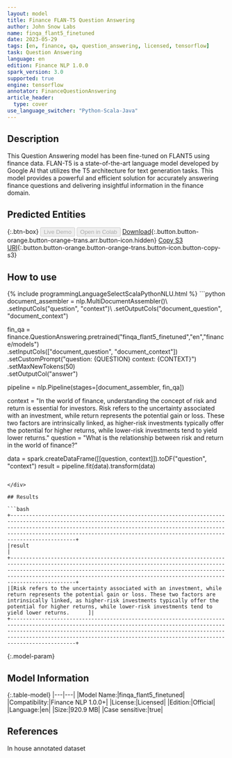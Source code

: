 ```yaml
---
layout: model
title: Finance FLAN-T5 Question Answering
author: John Snow Labs
name: finqa_flant5_finetuned
date: 2023-05-29
tags: [en, finance, qa, question_answering, licensed, tensorflow]
task: Question Answering
language: en
edition: Finance NLP 1.0.0
spark_version: 3.0
supported: true
engine: tensorflow
annotator: FinanceQuestionAnswering
article_header:
  type: cover
use_language_switcher: "Python-Scala-Java"
---
```


## Description

This Question Answering model has been fine-tuned on FLANT5 using finance data. FLAN-T5 is a state-of-the-art language model developed by Google AI that utilizes the T5 architecture for text generation tasks. This model provides a powerful and efficient solution for accurately answering finance questions and delivering insightful information in the finance domain.

## Predicted Entities



{:.btn-box}
<button class="button button-orange" disabled>Live Demo</button>
<button class="button button-orange" disabled>Open in Colab</button>
[Download](https://s3.amazonaws.com/auxdata.johnsnowlabs.com/finance/models/finqa_flant5_finetuned_en_1.0.0_3.0_1685385263205.zip){:.button.button-orange.button-orange-trans.arr.button-icon.hidden}
[Copy S3 URI](s3://auxdata.johnsnowlabs.com/finance/models/finqa_flant5_finetuned_en_1.0.0_3.0_1685385263205.zip){:.button.button-orange.button-orange-trans.button-icon.button-copy-s3}

## How to use



<div class="tabs-box" markdown="1">
{% include programmingLanguageSelectScalaPythonNLU.html %}
```python
document_assembler = nlp.MultiDocumentAssembler()\
    .setInputCols("question", "context")\
    .setOutputCols("document_question", "document_context")

fin_qa = finance.QuestionAnswering.pretrained("finqa_flant5_finetuned","en","finance/models")\
    .setInputCols(["document_question", "document_context"])\
    .setCustomPrompt("question: {QUESTION} context: {CONTEXT}")\
    .setMaxNewTokens(50)\
    .setOutputCol("answer")

pipeline = nlp.Pipeline(stages=[document_assembler, fin_qa])

context = "In the world of finance, understanding the concept of risk and return is essential for investors. Risk refers to the uncertainty associated with an investment, while return represents the potential gain or loss. These two factors are intrinsically linked, as higher-risk investments typically offer the potential for higher returns, while lower-risk investments tend to yield lower returns."
question = "What is the relationship between risk and return in the world of finance?"

data = spark.createDataFrame([[question, context]]).toDF("question", "context")
result = pipeline.fit(data).transform(data)
```

</div>

## Results

```bash
+-------------------------------------------------------------------------------------------------------------------------------------------------------------------------------------------------------------------------------------------------------------------------------------------------------------+
|result                                                                                                                                                                                                                                                                                                       |
+-------------------------------------------------------------------------------------------------------------------------------------------------------------------------------------------------------------------------------------------------------------------------------------------------------------+
|[Risk refers to the uncertainty associated with an investment, while return represents the potential gain or loss. These two factors are intrinsically linked, as higher-risk investments typically offer the potential for higher returns, while lower-risk investments tend to yield lower returns.      ]|
+-------------------------------------------------------------------------------------------------------------------------------------------------------------------------------------------------------------------------------------------------------------------------------------------------------------+
```

{:.model-param}
## Model Information

{:.table-model}
|---|---|
|Model Name:|finqa_flant5_finetuned|
|Compatibility:|Finance NLP 1.0.0+|
|License:|Licensed|
|Edition:|Official|
|Language:|en|
|Size:|920.9 MB|
|Case sensitive:|true|

## References

In house annotated dataset